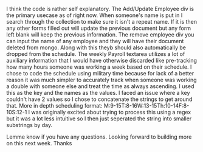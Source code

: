 I think the code is rather self explanatory. The Add/Update Employee div is the primary usecase as of right now. When someone's name is put in I search through the collection to make sure it isn't a repeat name. If it is then any other forms filled out will update the previous document but any form left blank will keep the previous information. The remove employee div you can input the name of any employee and they will have their document deleted from mongo. Along with this theyb should also automatically be dropped from the schedule. The weekly Payroll textarea utilizes a lot of auxiliary information that I would have otherwise discarded like pre-tracking how many hours someone was working a week based on their schedule. I chose to code the schedule using military time because for lack of a better reason it was much simpler  to accurately track when someone was working a double with someone else and treat the time as always ascending. I used this as the key and the names as the values. I faced an issue where a key couldn't have 2 values so I chose to concatenate the strings to get around that.
More in depth scheduling format: M:9-15T:8-16W:13-15Th:10-14F:8-10S:12-1
  I was originally excited about trying to process this using a regex but it was a lot less intuitive so I then just seperated the string into smaller substrings by day.

  Lemme know if you have any questions. Looking forward to building more on this next week. Thanks
